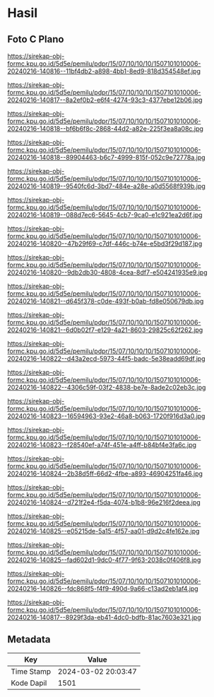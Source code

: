 # Hasil

## Foto C Plano

https://sirekap-obj-formc.kpu.go.id/5d5e/pemilu/pdpr/15/07/10/10/10/1507101010006-20240216-140816--11bf4db2-a898-4bb1-8ed9-818d354548ef.jpg

https://sirekap-obj-formc.kpu.go.id/5d5e/pemilu/pdpr/15/07/10/10/10/1507101010006-20240216-140817--8a2ef0b2-e6f4-4274-93c3-4377ebe12b06.jpg

https://sirekap-obj-formc.kpu.go.id/5d5e/pemilu/pdpr/15/07/10/10/10/1507101010006-20240216-140818--bf6b6f8c-2868-44d2-a82e-225f3ea8a08c.jpg

https://sirekap-obj-formc.kpu.go.id/5d5e/pemilu/pdpr/15/07/10/10/10/1507101010006-20240216-140818--89904463-b6c7-4999-815f-052c9e72778a.jpg

https://sirekap-obj-formc.kpu.go.id/5d5e/pemilu/pdpr/15/07/10/10/10/1507101010006-20240216-140819--9540fc6d-3bd7-484e-a28e-a0d5568f939b.jpg

https://sirekap-obj-formc.kpu.go.id/5d5e/pemilu/pdpr/15/07/10/10/10/1507101010006-20240216-140819--088d7ec6-5645-4cb7-9ca0-e1c921ea2d6f.jpg

https://sirekap-obj-formc.kpu.go.id/5d5e/pemilu/pdpr/15/07/10/10/10/1507101010006-20240216-140820--47b29f69-c7df-446c-b74e-e5bd3f29d187.jpg

https://sirekap-obj-formc.kpu.go.id/5d5e/pemilu/pdpr/15/07/10/10/10/1507101010006-20240216-140820--9db2db30-4808-4cea-8df7-e504241935e9.jpg

https://sirekap-obj-formc.kpu.go.id/5d5e/pemilu/pdpr/15/07/10/10/10/1507101010006-20240216-140821--d645f378-c0de-493f-b0ab-fd8e050679db.jpg

https://sirekap-obj-formc.kpu.go.id/5d5e/pemilu/pdpr/15/07/10/10/10/1507101010006-20240216-140821--6d0b02f7-e129-4a21-8603-29825c62f262.jpg

https://sirekap-obj-formc.kpu.go.id/5d5e/pemilu/pdpr/15/07/10/10/10/1507101010006-20240216-140822--d43a2ecd-5973-44f5-badc-5e38eadd69df.jpg

https://sirekap-obj-formc.kpu.go.id/5d5e/pemilu/pdpr/15/07/10/10/10/1507101010006-20240216-140822--4306c59f-03f2-4838-be7e-8ade2c02eb3c.jpg

https://sirekap-obj-formc.kpu.go.id/5d5e/pemilu/pdpr/15/07/10/10/10/1507101010006-20240216-140823--16594963-93e2-46a8-b063-1720f916d3a0.jpg

https://sirekap-obj-formc.kpu.go.id/5d5e/pemilu/pdpr/15/07/10/10/10/1507101010006-20240216-140823--f28540ef-a74f-451e-a4ff-b84bf4e3fa6c.jpg

https://sirekap-obj-formc.kpu.go.id/5d5e/pemilu/pdpr/15/07/10/10/10/1507101010006-20240216-140824--2b38d5ff-66d2-4fbe-a893-46904251fa46.jpg

https://sirekap-obj-formc.kpu.go.id/5d5e/pemilu/pdpr/15/07/10/10/10/1507101010006-20240216-140824--d721f2e4-f5da-4074-b1b8-96e216f2deea.jpg

https://sirekap-obj-formc.kpu.go.id/5d5e/pemilu/pdpr/15/07/10/10/10/1507101010006-20240216-140825--e05215de-5a15-4f57-aa01-d9d2c4fe162e.jpg

https://sirekap-obj-formc.kpu.go.id/5d5e/pemilu/pdpr/15/07/10/10/10/1507101010006-20240216-140825--fad602d1-9dc0-4f77-9f63-2038c0f406f8.jpg

https://sirekap-obj-formc.kpu.go.id/5d5e/pemilu/pdpr/15/07/10/10/10/1507101010006-20240216-140826--fdc868f5-f4f9-490d-9a66-c13ad2eb1af4.jpg

https://sirekap-obj-formc.kpu.go.id/5d5e/pemilu/pdpr/15/07/10/10/10/1507101010006-20240216-140817--8929f3da-eb41-4dc0-bdfb-81ac7603e321.jpg


## Metadata

| Key        | Value               |
| ---------- | ------------------- |
| Time Stamp | 2024-03-02 20:03:47 |
| Kode Dapil | 1501                |



